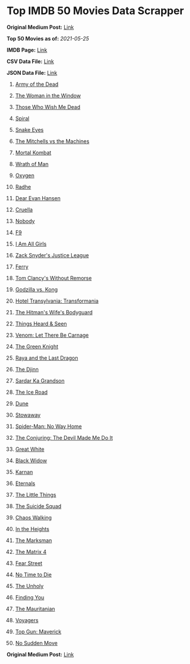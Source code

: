 # Top IMDB 50 Movies Data Scrapper

**Original Medium Post:** [Link](https://medium.com/@nishantsahoo/which-movie-should-i-watch-5c83a3c0f5b1) 

**Top 50 Movies as of:** _2021-05-25_

**IMDB Page:** [Link](http://www.imdb.com/search/title?release_date=2021,2021&title_type=feature)

**CSV Data File:** [Link](/Data/data.csv)

**JSON Data File:** [Link](/Data/data.json)

1. [Army of the Dead](https://www.imdb.com/title/tt0993840/?ref_=adv_li_tt)

2. [The Woman in the Window](https://www.imdb.com/title/tt6111574/?ref_=adv_li_tt)

3. [Those Who Wish Me Dead](https://www.imdb.com/title/tt3215824/?ref_=adv_li_tt)

4. [Spiral](https://www.imdb.com/title/tt10342730/?ref_=adv_li_tt)

5. [Snake Eyes](https://www.imdb.com/title/tt8404256/?ref_=adv_li_tt)

6. [The Mitchells vs the Machines](https://www.imdb.com/title/tt7979580/?ref_=adv_li_tt)

7. [Mortal Kombat](https://www.imdb.com/title/tt0293429/?ref_=adv_li_tt)

8. [Wrath of Man](https://www.imdb.com/title/tt11083552/?ref_=adv_li_tt)

9. [Oxygen](https://www.imdb.com/title/tt6341832/?ref_=adv_li_tt)

10. [Radhe](https://www.imdb.com/title/tt10888594/?ref_=adv_li_tt)

11. [Dear Evan Hansen](https://www.imdb.com/title/tt9357050/?ref_=adv_li_tt)

12. [Cruella](https://www.imdb.com/title/tt3228774/?ref_=adv_li_tt)

13. [Nobody](https://www.imdb.com/title/tt7888964/?ref_=adv_li_tt)

14. [F9](https://www.imdb.com/title/tt5433138/?ref_=adv_li_tt)

15. [I Am All Girls](https://www.imdb.com/title/tt9013182/?ref_=adv_li_tt)

16. [Zack Snyder's Justice League](https://www.imdb.com/title/tt12361974/?ref_=adv_li_tt)

17. [Ferry](https://www.imdb.com/title/tt14217100/?ref_=adv_li_tt)

18. [Tom Clancy's Without Remorse](https://www.imdb.com/title/tt0499097/?ref_=adv_li_tt)

19. [Godzilla vs. Kong](https://www.imdb.com/title/tt5034838/?ref_=adv_li_tt)

20. [Hotel Transylvania: Transformania](https://www.imdb.com/title/tt9848626/?ref_=adv_li_tt)

21. [The Hitman's Wife's Bodyguard](https://www.imdb.com/title/tt8385148/?ref_=adv_li_tt)

22. [Things Heard & Seen](https://www.imdb.com/title/tt10962368/?ref_=adv_li_tt)

23. [Venom: Let There Be Carnage](https://www.imdb.com/title/tt7097896/?ref_=adv_li_tt)

24. [The Green Knight](https://www.imdb.com/title/tt9243804/?ref_=adv_li_tt)

25. [Raya and the Last Dragon](https://www.imdb.com/title/tt5109280/?ref_=adv_li_tt)

26. [The Djinn](https://www.imdb.com/title/tt9352356/?ref_=adv_li_tt)

27. [Sardar Ka Grandson](https://www.imdb.com/title/tt11213600/?ref_=adv_li_tt)

28. [The Ice Road](https://www.imdb.com/title/tt3758814/?ref_=adv_li_tt)

29. [Dune](https://www.imdb.com/title/tt1160419/?ref_=adv_li_tt)

30. [Stowaway](https://www.imdb.com/title/tt9203694/?ref_=adv_li_tt)

31. [Spider-Man: No Way Home](https://www.imdb.com/title/tt10872600/?ref_=adv_li_tt)

32. [The Conjuring: The Devil Made Me Do It](https://www.imdb.com/title/tt7069210/?ref_=adv_li_tt)

33. [Great White](https://www.imdb.com/title/tt8435002/?ref_=adv_li_tt)

34. [Black Widow](https://www.imdb.com/title/tt3480822/?ref_=adv_li_tt)

35. [Karnan](https://www.imdb.com/title/tt11581174/?ref_=adv_li_tt)

36. [Eternals](https://www.imdb.com/title/tt9032400/?ref_=adv_li_tt)

37. [The Little Things](https://www.imdb.com/title/tt10016180/?ref_=adv_li_tt)

38. [The Suicide Squad](https://www.imdb.com/title/tt6334354/?ref_=adv_li_tt)

39. [Chaos Walking](https://www.imdb.com/title/tt2076822/?ref_=adv_li_tt)

40. [In the Heights](https://www.imdb.com/title/tt1321510/?ref_=adv_li_tt)

41. [The Marksman](https://www.imdb.com/title/tt6902332/?ref_=adv_li_tt)

42. [The Matrix 4](https://www.imdb.com/title/tt10838180/?ref_=adv_li_tt)

43. [Fear Street](https://www.imdb.com/title/tt6566576/?ref_=adv_li_tt)

44. [No Time to Die](https://www.imdb.com/title/tt2382320/?ref_=adv_li_tt)

45. [The Unholy](https://www.imdb.com/title/tt9419056/?ref_=adv_li_tt)

46. [Finding You](https://www.imdb.com/title/tt8760280/?ref_=adv_li_tt)

47. [The Mauritanian](https://www.imdb.com/title/tt4761112/?ref_=adv_li_tt)

48. [Voyagers](https://www.imdb.com/title/tt9664108/?ref_=adv_li_tt)

49. [Top Gun: Maverick](https://www.imdb.com/title/tt1745960/?ref_=adv_li_tt)

50. [No Sudden Move](https://www.imdb.com/title/tt11525644/?ref_=adv_li_tt)

**Original Medium Post:** [Link](https://medium.com/@nishantsahoo/which-movie-should-i-watch-5c83a3c0f5b1) 
